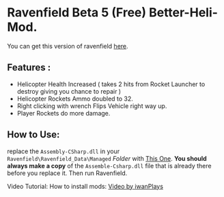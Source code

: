 Ravenfield Beta 5 (Free) Better-Heli-Mod.
===
You can get this version of ravenfield [here]().

Features :
---
- Helicopter Health Increased ( takes 2 hits from Rocket Launcher to destroy giving you chance to repair )
- Helicopter Rockets Ammo doubled to 32.
- Right clicking with wrench Flips Vehicle right way up.
- Player Rockets do more damage.

How to Use:
----
replace the `Assembly-CSharp.dll` in your `Ravenfield\Ravenfield_Data\Managed` *Folder* with [This One]().
**You should always make a copy** of the `Assemble-Csharp.dll` file that is already there before you replace it.
Then run Ravenfield.

Video Tutorial: How to install mods:
[Video by iwanPlays](https://www.youtube.com/watch?v=L-719MBClHE)
